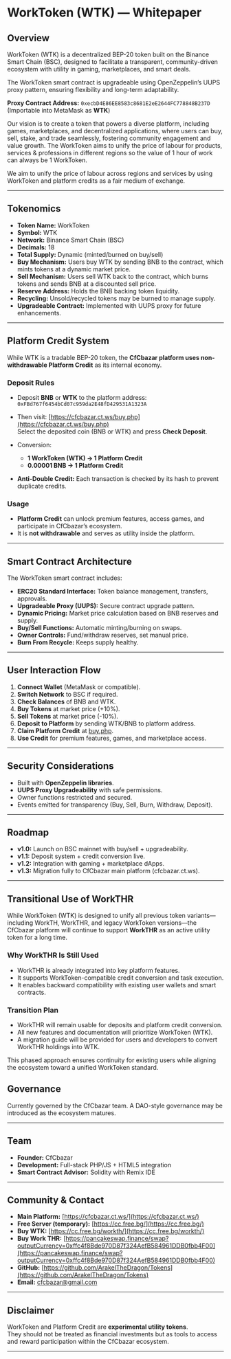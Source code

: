 # WorkToken (WTK) — Whitepaper

## Overview

WorkToken (WTK) is a decentralized BEP-20 token built on the Binance Smart Chain (BSC), designed to facilitate a transparent, community-driven ecosystem with utility in gaming, marketplaces, and smart deals.  

The WorkToken smart contract is upgradeable using OpenZeppelin’s UUPS proxy pattern, ensuring flexibility and long-term adaptability.  

**Proxy Contract Address:** `0xecbD4E86EE8583c8681E2eE2644FC778848B237D`  
(Importable into MetaMask as **WTK**)

Our vision is to create a token that powers a diverse platform, including games, marketplaces, and decentralized applications, where users can buy, sell, stake, and trade seamlessly, fostering community engagement and value growth. The WorkToken aims to unify the price of labour for products, services & professions in different regions so the value of 1 hour of work can always be 1 WorkToken.

We aim to unify the price of labour across regions and services by using WorkToken and platform credits as a fair medium of exchange.

---

## Tokenomics

- **Token Name:** WorkToken  
- **Symbol:** WTK  
- **Network:** Binance Smart Chain (BSC)  
- **Decimals:** 18  
- **Total Supply:** Dynamic (minted/burned on buy/sell)  
- **Buy Mechanism:** Users buy WTK by sending BNB to the contract, which mints tokens at a dynamic market price.  
- **Sell Mechanism:** Users sell WTK back to the contract, which burns tokens and sends BNB at a discounted sell price.  
- **Reserve Address:** Holds the BNB backing token liquidity.  
- **Recycling:** Unsold/recycled tokens may be burned to manage supply.  
- **Upgradeable Contract:** Implemented with UUPS proxy for future enhancements.  

---

## Platform Credit System

While WTK is a tradable BEP-20 token, the **CfCbazar platform uses non-withdrawable Platform Credit** as its internal economy.  

### Deposit Rules
- Deposit **BNB** or **WTK** to the platform address:  
  `0xFBd767f6454bCd07c959da2E48fD429531A1323A`  

- Then visit: [https://cfcbazar.ct.ws/buy.php](https://cfcbazar.ct.ws/buy.php)  
  Select the deposited coin (BNB or WTK) and press **Check Deposit**.  

- Conversion:  
  - **1 WorkToken (WTK) → 1 Platform Credit**  
  - **0.00001 BNB → 1 Platform Credit**  

- **Anti-Double Credit:** Each transaction is checked by its hash to prevent duplicate credits.  

### Usage
- **Platform Credit** can unlock premium features, access games, and participate in CfCbazar’s ecosystem.  
- It is **not withdrawable** and serves as utility inside the platform.  

---

## Smart Contract Architecture

The WorkToken smart contract includes:

- **ERC20 Standard Interface:** Token balance management, transfers, approvals.  
- **Upgradeable Proxy (UUPS):** Secure contract upgrade pattern.  
- **Dynamic Pricing:** Market price calculation based on BNB reserves and supply.  
- **Buy/Sell Functions:** Automatic minting/burning on swaps.  
- **Owner Controls:** Fund/withdraw reserves, set manual price.  
- **Burn From Recycle:** Keeps supply healthy.  

---

## User Interaction Flow

1. **Connect Wallet** (MetaMask or compatible).  
2. **Switch Network** to BSC if required.  
3. **Check Balances** of BNB and WTK.  
4. **Buy Tokens** at market price (+10%).  
5. **Sell Tokens** at market price (-10%).  
6. **Deposit to Platform** by sending WTK/BNB to platform address.  
7. **Claim Platform Credit** at [buy.php](https://cfcbazar.ct.ws/buy.php).  
8. **Use Credit** for premium features, games, and marketplace access.  

---

## Security Considerations

- Built with **OpenZeppelin libraries**.  
- **UUPS Proxy Upgradeability** with safe permissions.  
- Owner functions restricted and secured.  
- Events emitted for transparency (Buy, Sell, Burn, Withdraw, Deposit).  

---

## Roadmap

- **v1.0:** Launch on BSC mainnet with buy/sell + upgradeability.  
- **v1.1:** Deposit system + credit conversion live.  
- **v1.2:** Integration with gaming + marketplace dApps.  
- **v1.3:** Migration fully to CfCbazar main platform (cfcbazar.ct.ws).  

---
## Transitional Use of WorkTHR

While WorkToken (WTK) is designed to unify all previous token variants—including WorkTH, WorkTHR, and legacy WorkToken versions—the CfCbazar platform will continue to support **WorkTHR** as an active utility token for a long time.

### Why WorkTHR Is Still Used

- WorkTHR is already integrated into key platform features.
- It supports WorkToken-compatible credit conversion and task execution.
- It enables backward compatibility with existing user wallets and smart contracts.

### Transition Plan

- WorkTHR will remain usable for deposits and platform credit conversion.
- All new features and documentation will prioritize WorkToken (WTK).
- A migration guide will be provided for users and developers to convert WorkTHR holdings into WTK.

This phased approach ensures continuity for existing users while aligning the ecosystem toward a unified WorkToken standard.

## Governance

Currently governed by the CfCbazar team. A DAO-style governance may be introduced as the ecosystem matures.  

---

## Team

- **Founder:** CfCbazar  
- **Development:** Full-stack PHP/JS + HTML5 integration  
- **Smart Contract Advisor:** Solidity with Remix IDE  

---

## Community & Contact

- **Main Platform:** [https://cfcbazar.ct.ws/](https://cfcbazar.ct.ws/)  
- **Free Server (temporary):** [https://cc.free.bg/](https://cc.free.bg/)  
- **Buy WTK:** [https://cc.free.bg/workth/](https://cc.free.bg/workth/)
- **Buy Work THR:** [https://pancakeswap.finance/swap?outputCurrency=0xffc4f8Bde970D87f324AefB584961DDB0fbb4F00](https://pancakeswap.finance/swap?outputCurrency=0xffc4f8Bde970D87f324AefB584961DDB0fbb4F00)
- **GitHub:** [https://github.com/ArakelTheDragon/Tokens](https://github.com/ArakelTheDragon/Tokens)  
- **Email:** [cfcbazar@gmail.com](mailto:cfcbazar@gmail.com)  

---

## Disclaimer

WorkToken and Platform Credit are **experimental utility tokens**.  
They should not be treated as financial investments but as tools to access and reward participation within the CfCbazar ecosystem.  

---
